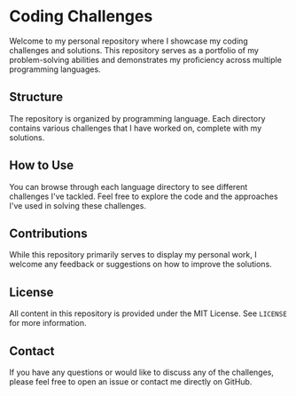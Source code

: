 # Coding Challenges

Welcome to my personal repository where I showcase my coding challenges and solutions. This repository serves as a portfolio of my problem-solving abilities and demonstrates my proficiency across multiple programming languages.

## Structure
The repository is organized by programming language. Each directory contains various challenges that I have worked on, complete with my solutions.

## How to Use
You can browse through each language directory to see different challenges I've tackled. Feel free to explore the code and the approaches I've used in solving these challenges.

## Contributions
While this repository primarily serves to display my personal work, I welcome any feedback or suggestions on how to improve the solutions.

## License
All content in this repository is provided under the MIT License. See `LICENSE` for more information.

## Contact
If you have any questions or would like to discuss any of the challenges, please feel free to open an issue or contact me directly on GitHub.
